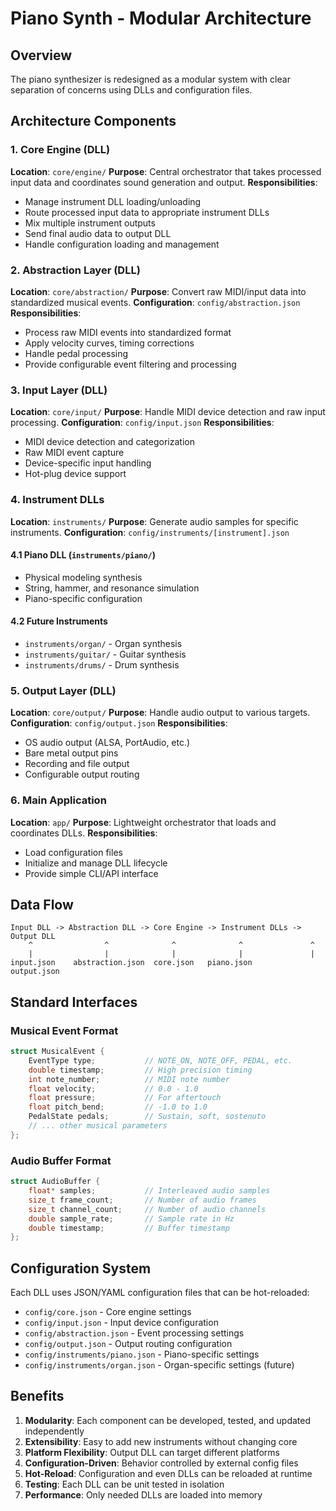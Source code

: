 # Piano Synth - Modular Architecture

## Overview
The piano synthesizer is redesigned as a modular system with clear separation of concerns using DLLs and configuration files.

## Architecture Components

### 1. Core Engine (DLL)
**Location**: `core/engine/`
**Purpose**: Central orchestrator that takes processed input data and coordinates sound generation and output.
**Responsibilities**:
- Manage instrument DLL loading/unloading
- Route processed input data to appropriate instrument DLLs
- Mix multiple instrument outputs
- Send final audio data to output DLL
- Handle configuration loading and management

### 2. Abstraction Layer (DLL)
**Location**: `core/abstraction/`
**Purpose**: Convert raw MIDI/input data into standardized musical events.
**Configuration**: `config/abstraction.json`
**Responsibilities**:
- Process raw MIDI events into standardized format
- Apply velocity curves, timing corrections
- Handle pedal processing
- Provide configurable event filtering and processing

### 3. Input Layer (DLL)
**Location**: `core/input/`
**Purpose**: Handle MIDI device detection and raw input processing.
**Configuration**: `config/input.json`
**Responsibilities**:
- MIDI device detection and categorization
- Raw MIDI event capture
- Device-specific input handling
- Hot-plug device support

### 4. Instrument DLLs
**Location**: `instruments/`
**Purpose**: Generate audio samples for specific instruments.
**Configuration**: `config/instruments/[instrument].json`

#### 4.1 Piano DLL (`instruments/piano/`)
- Physical modeling synthesis
- String, hammer, and resonance simulation
- Piano-specific configuration

#### 4.2 Future Instruments
- `instruments/organ/` - Organ synthesis
- `instruments/guitar/` - Guitar synthesis  
- `instruments/drums/` - Drum synthesis

### 5. Output Layer (DLL)
**Location**: `core/output/`
**Purpose**: Handle audio output to various targets.
**Configuration**: `config/output.json`
**Responsibilities**:
- OS audio output (ALSA, PortAudio, etc.)
- Bare metal output pins
- Recording and file output
- Configurable output routing

### 6. Main Application
**Location**: `app/`
**Purpose**: Lightweight orchestrator that loads and coordinates DLLs.
**Responsibilities**:
- Load configuration files
- Initialize and manage DLL lifecycle
- Provide simple CLI/API interface

## Data Flow

```
Input DLL -> Abstraction DLL -> Core Engine -> Instrument DLLs -> Output DLL
    ^                ^              ^              ^               ^
    |                |              |              |               |
input.json    abstraction.json  core.json   piano.json      output.json
```

## Standard Interfaces

### Musical Event Format
```cpp
struct MusicalEvent {
    EventType type;           // NOTE_ON, NOTE_OFF, PEDAL, etc.
    double timestamp;         // High precision timing
    int note_number;          // MIDI note number
    float velocity;           // 0.0 - 1.0
    float pressure;           // For aftertouch
    float pitch_bend;         // -1.0 to 1.0
    PedalState pedals;        // Sustain, soft, sostenuto
    // ... other musical parameters
};
```

### Audio Buffer Format
```cpp
struct AudioBuffer {
    float* samples;           // Interleaved audio samples
    size_t frame_count;       // Number of audio frames
    size_t channel_count;     // Number of audio channels
    double sample_rate;       // Sample rate in Hz
    double timestamp;         // Buffer timestamp
};
```

## Configuration System

Each DLL uses JSON/YAML configuration files that can be hot-reloaded:

- `config/core.json` - Core engine settings
- `config/input.json` - Input device configuration
- `config/abstraction.json` - Event processing settings
- `config/output.json` - Output routing configuration
- `config/instruments/piano.json` - Piano-specific settings
- `config/instruments/organ.json` - Organ-specific settings (future)

## Benefits

1. **Modularity**: Each component can be developed, tested, and updated independently
2. **Extensibility**: Easy to add new instruments without changing core
3. **Platform Flexibility**: Output DLL can target different platforms
4. **Configuration-Driven**: Behavior controlled by external config files
5. **Hot-Reload**: Configuration and even DLLs can be reloaded at runtime
6. **Testing**: Each DLL can be unit tested in isolation
7. **Performance**: Only needed DLLs are loaded into memory
